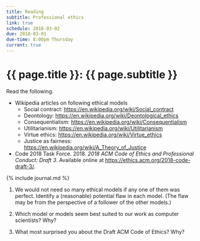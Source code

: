 ```yaml
---
title: Reading
subtitle: Professional ethics
link: true
schedule: 2018-03-02
due: 2018-03-01
due-time: 8:00pm Thursday
current: true
---
```

# {{ page.title }}: {{ page.subtitle }}

Read the following.

* Wikipedia articles on following ethical models
    * Social contract: <https://en.wikipedia.org/wiki/Social_contract>
    * Deontology: <https://en.wikipedia.org/wiki/Deontological_ethics>
    * Consequentialism: <https://en.wikipedia.org/wiki/Consequentialism>
    * Utilitarianism: <https://en.wikipedia.org/wiki/Utilitarianism>
    * Virtue ethics: <https://en.wikipedia.org/wiki/Virtue_ethics>
    * Justice as fairness: <https://en.wikipedia.org/wiki/A_Theory_of_Justice>
* Code 2018 Task Force. 2018. _2018 ACM Code of Ethics
and Professional Conduct: Draft 3_.  Available online at
<https://ethics.acm.org/2018-code-draft-3/>.

{% include journal.md %}

1. We would not need so many ethical models if any one of them was perfect.
Identify a (reasonable) potential flaw in each model.  (The flaw may be from
the perspective of a follower of the other models.)

2. Which model or models seem best suited to our work as computer scientists?
Why?

3. What most surprised you about the Draft ACM Code of Ethics?  Why?

